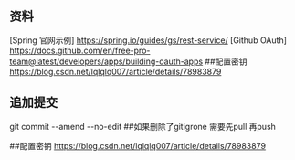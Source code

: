 ## 资料
[Spring 官网示例] https://spring.io/guides/gs/rest-service/
[Github OAuth] https://docs.github.com/en/free-pro-team@latest/developers/apps/building-oauth-apps
##配置密钥
https://blog.csdn.net/lqlqlq007/article/details/78983879
## 追加提交
git commit --amend --no-edit  ##如果删除了gitigrone 需要先pull 再push

##配置密钥
https://blog.csdn.net/lqlqlq007/article/details/78983879
